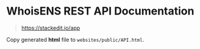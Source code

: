 # WhoisENS REST API Documentation

> https://stackedit.io/app

Copy generated **html** file to `websites/public/API.html`.
